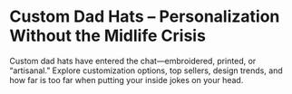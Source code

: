 # Custom Dad Hats – Personalization Without the Midlife Crisis

Custom dad hats have entered the chat—embroidered, printed, or “artisanal.” Explore customization options, top sellers, design trends, and how far is too far when putting your inside jokes on your head.